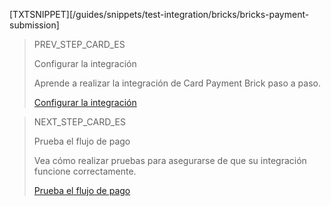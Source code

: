 [TXTSNIPPET][/guides/snippets/test-integration/bricks/bricks-payment-submission]

> PREV_STEP_CARD_ES 
>
> Configurar la integración
>
> Aprende a realizar la integración de Card Payment Brick paso a paso.
>
> [Configurar la integración](/developers/es/docs/checkout-bricks/card-payment-brick/configure-integration)

> NEXT_STEP_CARD_ES 
>
> Prueba el flujo de pago
>
> Vea cómo realizar pruebas para asegurarse de que su integración funcione correctamente.
>
> [Prueba el flujo de pago](/developers/es/docs/checkout-bricks/card-payment-brick/integration-test/test-payment-flow)